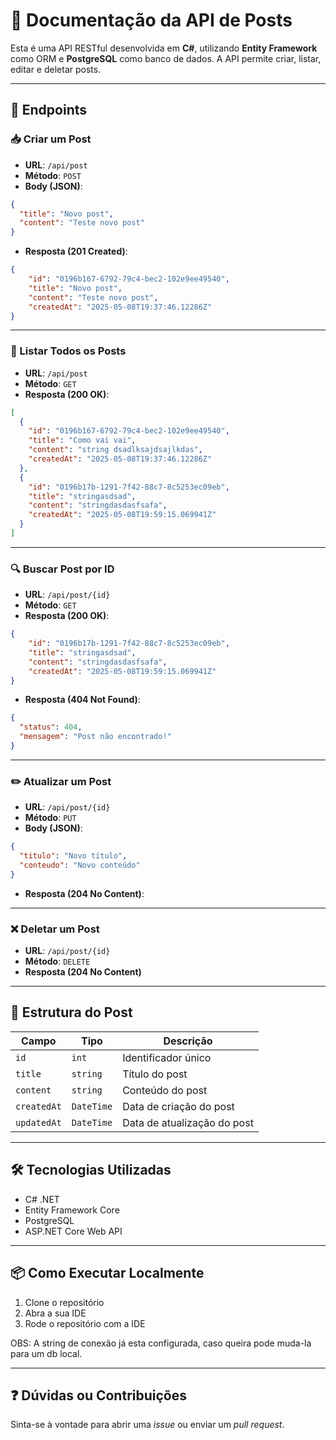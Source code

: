 # 📘 Documentação da API de Posts

Esta é uma API RESTful desenvolvida em **C#**, utilizando **Entity Framework** como ORM e **PostgreSQL** como banco de dados. A API permite criar, listar, editar e deletar posts.

---

## 🔗 Endpoints

### 📥 Criar um Post

- **URL**: `/api/post`
- **Método**: `POST`
- **Body (JSON)**:
```json
{
  "title": "Novo post",
  "content": "Teste novo post"
}
```
- **Resposta (201 Created)**:
```json
{
    "id": "0196b167-6792-79c4-bec2-102e9ee49540",
    "title": "Novo post",
    "content": "Teste novo post",
    "createdAt": "2025-05-08T19:37:46.12286Z"
}
```

---

### 📄 Listar Todos os Posts

- **URL**: `/api/post`
- **Método**: `GET`
- **Resposta (200 OK)**:
```json
[
  {
    "id": "0196b167-6792-79c4-bec2-102e9ee49540",
    "title": "Como vai vai",
    "content": "string dsadlksajdsajlkdas",
    "createdAt": "2025-05-08T19:37:46.12286Z"
  },
  {
    "id": "0196b17b-1291-7f42-88c7-8c5253ec09eb",
    "title": "stringasdsad",
    "content": "stringdasdasfsafa",
    "createdAt": "2025-05-08T19:59:15.069941Z"
  }
]
```

---

### 🔍 Buscar Post por ID

- **URL**: `/api/post/{id}`
- **Método**: `GET`
- **Resposta (200 OK)**:
```json
{
    "id": "0196b17b-1291-7f42-88c7-8c5253ec09eb",
    "title": "stringasdsad",
    "content": "stringdasdasfsafa",
    "createdAt": "2025-05-08T19:59:15.069941Z"
}
```

- **Resposta (404 Not Found)**:
```json
{
  "status": 404,
  "mensagem": "Post não encontrado!"
}
```

---

### ✏️ Atualizar um Post

- **URL**: `/api/post/{id}`
- **Método**: `PUT`
- **Body (JSON)**:
```json
{
  "titulo": "Novo título",
  "conteudo": "Novo conteúdo"
}
```
- **Resposta (204 No Content)**:


---

### ❌ Deletar um Post

- **URL**: `/api/post/{id}`
- **Método**: `DELETE`
- **Resposta (204 No Content)**

---

## 🧱 Estrutura do Post

| Campo        | Tipo       | Descrição               |
|--------------|------------|-------------------------|
| `id`         | `int`      | Identificador único     |
| `title`     | `string`   | Título do post          |
| `content`   | `string`   | Conteúdo do post        |
| `createdAt`| `DateTime` | Data de criação do post |
| `updatedAt`| `DateTime` | Data de atualização do post |

---

## 🛠️ Tecnologias Utilizadas

- C# .NET
- Entity Framework Core
- PostgreSQL
- ASP.NET Core Web API

---

## 📦 Como Executar Localmente

1. Clone o repositório
2. Abra a sua IDE
3. Rode o repositório com a IDE

OBS: A string de conexão já esta configurada, caso queira pode muda-la para um db local.

---

## ❓ Dúvidas ou Contribuições

Sinta-se à vontade para abrir uma *issue* ou enviar um *pull request*.
